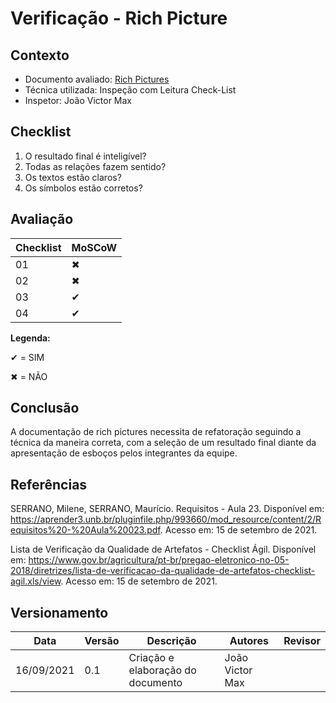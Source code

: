 # Verificação - Rich Picture

## Contexto
* Documento avaliado: <a href="https://requisitos-de-software.github.io/2021.1-MetroDF/Pre-Rastreabilidade/RichPicture/">Rich Pictures</a>
* Técnica utilizada: Inspeção com Leitura Check-List
* Inspetor: João Victor Max

## Checklist

01. O resultado final é inteligível?
02. Todas as relações fazem sentido?
03. Os textos estão claros?
04. Os símbolos estão corretos?

## Avaliação

|  Checklist |  MoSCoW | 
| ---------- | ------  | 
|     01     |   ✖     |
|     02     |   ✖     |
|     03     |   ✔     |
|     04     |   ✔     |

**Legenda:**

✔ = SIM 

✖ = NÃO

## Conclusão
A documentação de rich pictures necessita de refatoração seguindo a técnica da maneira correta, com a seleção de um resultado final diante da apresentação de esboços pelos integrantes da equipe.

## Referências

SERRANO, Milene, SERRANO, Maurício. Requisitos - Aula 23. Disponível em: <https://aprender3.unb.br/pluginfile.php/993660/mod_resource/content/2/Requisitos%20-%20Aula%20023.pdf>. Acesso em: 15 de setembro de 2021.

Lista de Verificação da Qualidade de Artefatos - Checklist Ágil. Disponível em: <https://www.gov.br/agricultura/pt-br/pregao-eletronico-no-05-2018/diretrizes/lista-de-verificacao-da-qualidade-de-artefatos-checklist-agil.xls/view>.  Acesso em: 15 de setembro de 2021.

## Versionamento

| Data       | Versão | Descrição                                       | Autores          | Revisor          |
| ---------- | ------ | ---------------------------------------------   | ---------------- | ---------------- |
| 16/09/2021 |  0.1   | Criação e elaboração do documento              | João Victor Max  |                  |
